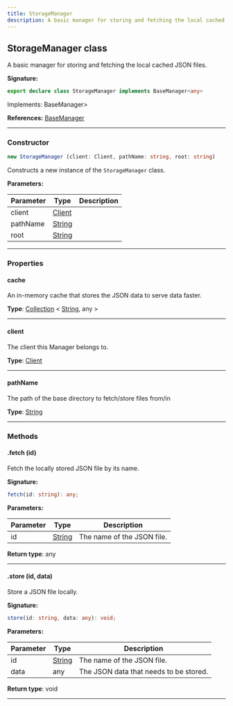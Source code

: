 ```yaml
---
title: StorageManager
description: A basic manager for storing and fetching the local cached JSON files.
---
```


## StorageManager class

A basic manager for storing and fetching the local cached JSON files.

**Signature:**

```ts
export declare class StorageManager implements BaseManager<any> 
```

Implements: BaseManager\>

**References:** [BaseManager](/shieldbow/api/BaseManager.md)

---

### Constructor

```ts
new StorageManager (client: Client, pathName: string, root: string)
```

Constructs a new instance of the `StorageManager` class.

**Parameters:**

| Parameter | Type | Description |
| --------- | ---- | ----------- |
| client | [Client](/shieldbow/api/Client.md) |  |
| pathName | [String](https://developer.mozilla.org/en-US/docs/Web/JavaScript/Reference/Global_Objects/String) |  |
| root | [String](https://developer.mozilla.org/en-US/docs/Web/JavaScript/Reference/Global_Objects/String) |  |
---

### Properties

#### cache

An in-memory cache that stores the JSON data to serve data faster.



**Type**: [Collection](https://discord.js.org/#/docs/collection/stable/class/Collection) \< [String](https://developer.mozilla.org/en-US/docs/Web/JavaScript/Reference/Global_Objects/String), any \>

---

#### client

The client this Manager belongs to.



**Type**: [Client](/shieldbow/api/Client.md)

---

#### pathName

The path of the base directory to fetch/store files from/in



**Type**: [String](https://developer.mozilla.org/en-US/docs/Web/JavaScript/Reference/Global_Objects/String)

---

### Methods

#### .fetch (id)

Fetch the locally stored JSON file by its name.




**Signature:**

```ts
fetch(id: string): any;
```

**Parameters:**

| Parameter | Type | Description |
| --------- | ---- | ----------- |
| id | [String](https://developer.mozilla.org/en-US/docs/Web/JavaScript/Reference/Global_Objects/String) | The name of the JSON file. |

**Return type**: any

---

#### .store (id, data)

Store a JSON file locally.




**Signature:**

```ts
store(id: string, data: any): void;
```

**Parameters:**

| Parameter | Type | Description |
| --------- | ---- | ----------- |
| id | [String](https://developer.mozilla.org/en-US/docs/Web/JavaScript/Reference/Global_Objects/String) | The name of the JSON file. |
| data | any | The JSON data that needs to be stored. |

**Return type**: void

---

